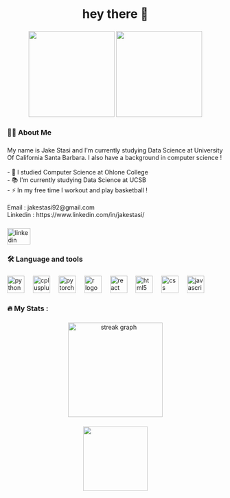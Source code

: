 <h1 align="center">hey there 👋</h1>

###


<div align = "center";  gap: 20px;">
  <img height="200" src="https://sdmntprwestus.oaiusercontent.com/files/2d4b5d0c0987245_00000000-5e3c-6230-bd26-b205458205a1/drvs/wm/raw?se=2025-10-01T08%3A21%3A25Z&sp=r&sv=2024-08-04&sr=b&scid=5aa56e1c-f689-57d6-97df-6eb3368abc0a&skoid=71e8fa5c-90a9-4c17-827b-14c3005164d6&sktid=a48cca56-e6da-484e-a814-9c849652bcb3&skt=2025-10-01T00%3A28%3A55Z&ske=2025-10-02T00%3A28%3A55Z&sks=b&skv=2024-08-04&sig=G4ZI0XM/Y0louATJipC2RfCDZKVDt0cKHfWlCipu8zQ%3D" />
  
  <img height="200" src="https://sdmntprwestus.oaiusercontent.com/files/00000000-3c84-6230-8dcd-3e18aec4d568/raw?se=2025-10-06T06%3A48%3A43Z&sp=r&sv=2024-08-04&sr=b&scid=40e82581-6080-5cb7-9eee-f6ccff8a8b52&skoid=a3412ad4-1a13-47ce-91a5-c07730964f35&sktid=a48cca56-e6da-484e-a814-9c849652bcb3&skt=2025-10-05T14%3A45%3A47Z&ske=2025-10-06T14%3A45%3A47Z&sks=b&skv=2024-08-04&sig=TS4wRmpkWx0EfoIIRyymxYTZjr1cIDxFtZgzRtA5dRc%3D" />
</div>



###

<h3 align="left">👩‍💻  About Me</h3>

###

<p align="left">My name is Jake Stasi and I'm currently studying Data Science at University Of California Santa Barbara. I also have a background in computer science !<br><br>- 🔭 I studied Computer Science at Ohlone College<br>- 📚 I'm currently studying Data Science at UCSB<br>- ⚡ In my free time I workout and play basketball !<br><br>Email : jakestasi92@gmail.com<br>Linkedin : https://www.linkedin.com/in/jakestasi/</p>

###

<div align="left">
  <a href="https://www.linkedin.com/in/jakestasi/" target="_blank">
    <img src="https://raw.githubusercontent.com/maurodesouza/profile-readme-generator/master/src/assets/icons/social/linkedin/default.svg" width="54" height="38" alt="linkedin logo"  />
  </a>
</div>

###

<h3 align="left">🛠 Language and tools</h3>

###

<div align="left">
  <img src="https://cdn.jsdelivr.net/gh/devicons/devicon/icons/python/python-original-wordmark.svg" height="40" alt="python logo"  />
  <img width="12" />
  <img src="https://cdn.jsdelivr.net/gh/devicons/devicon/icons/cplusplus/cplusplus-original.svg" height="40" alt="cplusplus logo"  />
  <img width="12" />
  <img src="https://cdn.jsdelivr.net/gh/devicons/devicon/icons/pytorch/pytorch-original-wordmark.svg" height="40" alt="pytorch logo"  />
  <img width="12" />
  <img src="https://cdn.jsdelivr.net/gh/devicons/devicon/icons/r/r-original.svg" height="40" alt="r logo"  />
  <img width="12" />
  <img src="https://cdn.jsdelivr.net/gh/devicons/devicon/icons/react/react-original-wordmark.svg" height="40" alt="react logo"  />
  <img width="12" />
  <img src="https://cdn.jsdelivr.net/gh/devicons/devicon/icons/html5/html5-plain-wordmark.svg" height="40" alt="html5 logo"  />
  <img width="12" />
  <img src="https://cdn.jsdelivr.net/gh/devicons/devicon/icons/css3/css3-plain-wordmark.svg" height="40" alt="css logo"  />
  <img width="12" />
  <img src="https://cdn.jsdelivr.net/gh/devicons/devicon/icons/javascript/javascript-original.svg" height="40" alt="javascript logo"  />
</div>

###

<h3 align="left">🔥   My Stats :</h3>

###

<div align="center">
  <img src="https://streak-stats.demolab.com?user=JakeStasi&locale=en&mode=daily&theme=dark&hide_border=false&border_radius=5&order=3" height="220" alt="streak graph"  /> 
</div>

###



###

<div align="center">
  <img height="150" src="https://gifdb.com/images/high/bongo-cat-typing-f393t7cevkw08k3q.gif"  />  
</div>

###



